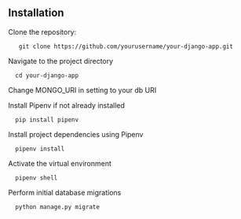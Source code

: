 ## Installation 

Clone the repository:
```
   git clone https://github.com/yourusername/your-django-app.git
```

Navigate to the project directory

```
  cd your-django-app
```

Change MONGO_URI in setting to your db URI 

Install Pipenv if not already installed
```
  pip install pipenv
```

Install project dependencies using Pipenv
```
  pipenv install
```

Activate the virtual environment
```
  pipenv shell
```

Perform initial database migrations
```
  python manage.py migrate
```

